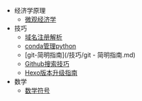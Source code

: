 * 经济学原理
  * [微观经济学](/经济学原理/微观经济学.md)
* 技巧
  * [域名注册解析](/技巧/域名注册解析.md)
  * [conda管理python](/技巧/conda管理python.md)
  * [git-简明指南](/技巧/git - 简明指南.md)
  * [Github搜索技巧](/技巧/Github搜索技巧.md)
  * [Hexo版本升级指南](/技巧/Hexo版本升级指南.md)
* 数学
  * [数学符号](/数学/数学符号.md)